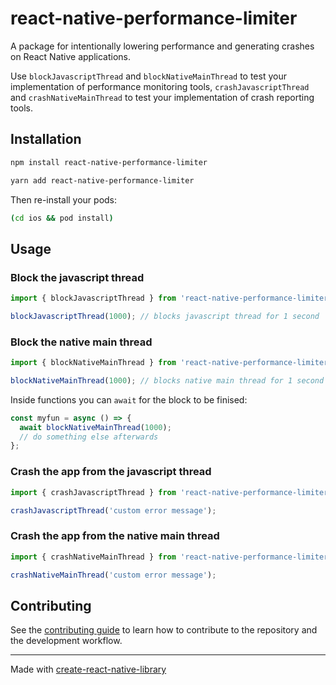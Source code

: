 # react-native-performance-limiter

A package for intentionally lowering performance and generating crashes on React Native applications.

Use `blockJavascriptThread` and `blockNativeMainThread` to test your implementation of performance monitoring tools, `crashJavascriptThread` and `crashNativeMainThread` to test your implementation of crash reporting tools.

## Installation

```sh
npm install react-native-performance-limiter
```

```sh
yarn add react-native-performance-limiter
```

Then re-install your pods:

```sh
(cd ios && pod install)
```

## Usage

### Block the javascript thread

```js
import { blockJavascriptThread } from 'react-native-performance-limiter';

blockJavascriptThread(1000); // blocks javascript thread for 1 second
```

### Block the native main thread

```js
import { blockNativeMainThread } from 'react-native-performance-limiter';

blockNativeMainThread(1000); // blocks native main thread for 1 second
```

Inside functions you can `await` for the block to be finised:

```js
const myfun = async () => {
  await blockNativeMainThread(1000);
  // do something else afterwards
};
```

### Crash the app from the javascript thread

```js
import { crashJavascriptThread } from 'react-native-performance-limiter';

crashJavascriptThread('custom error message');
```

### Crash the app from the native main thread

```js
import { crashNativeMainThread } from 'react-native-performance-limiter';

crashNativeMainThread('custom error message');
```

## Contributing

See the [contributing guide](CONTRIBUTING.md) to learn how to contribute to the repository and the development workflow.

---

Made with [create-react-native-library](https://github.com/callstack/react-native-builder-bob)
